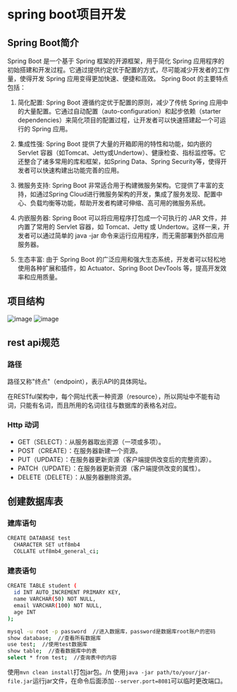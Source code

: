 # spring boot项目开发
## Spring Boot简介

Spring Boot 是一个基于 Spring 框架的开源框架，用于简化 Spring 应用程序的初始搭建和开发过程。它通过提供约定优于配置的方式，尽可能减少开发者的工作量，使得开发 Spring 应用变得更加快速、便捷和高效。
Spring Boot 的主要特点包括：
1. 简化配置: Spring Boot 遵循约定优于配置的原则，减少了传统 Spring 应用中的大量配置。它通过自动配置（auto-configuration）和起步依赖（starter dependencies）来简化项目的配置过程，让开发者可以快速搭建起一个可运行的 Spring 应用。

2. 集成性强: Spring Boot 提供了大量的开箱即用的特性和功能，如内嵌的 Servlet 容器（如Tomcat、Jetty或Undertow）、健康检查、指标监控等。它还整合了诸多常用的库和框架，如Spring Data、Spring Security等，使得开发者可以快速构建出功能完善的应用。

3. 微服务支持: Spring Boot 非常适合用于构建微服务架构。它提供了丰富的支持，如通过Spring Cloud进行微服务架构的开发，集成了服务发现、配置中心、负载均衡等功能，帮助开发者构建可伸缩、高可用的微服务系统。

4. 内嵌服务器: Spring Boot 可以将应用程序打包成一个可执行的 JAR 文件，并内置了常用的 Servlet 容器，如 Tomcat、Jetty 或 Undertow。这样一来，开发者可以通过简单的 java -jar 命令来运行应用程序，而无需部署到外部应用服务器。

5. 生态丰富: 由于 Spring Boot 的广泛应用和强大生态系统，开发者可以轻松地使用各种扩展和插件，如 Actuator、Spring Boot DevTools 等，提高开发效率和应用质量。

## 项目结构
![image](https://github.com/shisanjin123/springboot/assets/124023072/511c46b4-9c59-4f2e-a537-695cde339db7)
![image](https://github.com/shisanjin123/springboot/assets/124023072/21f9592a-4c08-4ca9-b36e-80fc7d041fd0)

## rest api规范
### 路径
路径又称"终点"（endpoint），表示API的具体网址。

在RESTful架构中，每个网址代表一种资源（resource），所以网址中不能有动词，只能有名词，而且所用的名词往往与数据库的表格名对应。

### Http 动词
- GET（SELECT）：从服务器取出资源（一项或多项）。
- POST（CREATE）：在服务器新建一个资源。
- PUT（UPDATE）：在服务器更新资源（客户端提供改变后的完整资源）。
- PATCH（UPDATE）：在服务器更新资源（客户端提供改变的属性）。
- DELETE（DELETE）：从服务器删除资源。


## 创建数据库表
### 建库语句
```bash
CREATE DATABASE test
  CHARACTER SET utf8mb4
  COLLATE utf8mb4_general_ci;
```

### 建表语句
```bash
CREATE TABLE student (
  id INT AUTO_INCREMENT PRIMARY KEY,
  name VARCHAR(50) NOT NULL,
  email VARCHAR(100) NOT NULL,
  age INT
);
```

```bash
mysql -u root -p password  //进入数据库，password是数据库root账户的密码
show database;  //查看所有数据库
use test;  //使用test数据库
show table;  //查看数据库中的表
select * from test;  //查询表中的内容
```

使用`mvn clean install`打包jar包。/n
使用`java -jar path/to/your/jar-file.jar`运行jar文件，在命令后面添加`--server.port=8081`可以临时更改端口。
